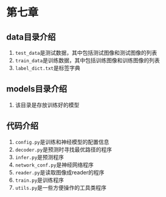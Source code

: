# 第七章
## data目录介绍
1. `test_data`是测试数据，其中包括测试图像和测试图像的列表
2. `train_data`是训练数据，其中包括训练图像和训练图像的列表
3. `label_dict.txt`是标签字典

## models目录介绍
1. 该目录是存放训练好的模型

## 代码介绍
1. `config.py`是训练和神经模型的配置信息
2. `decoder.py`是预测时寻找最优路径的程序
3. `infer.py`是预测程序
4. `network_conf.py`是神经网络程序
5. `reader.py`是读取图像成reader的程序
6. `train.py`是训练程序
7. `utils.py`是一些方便操作的工具类程序
